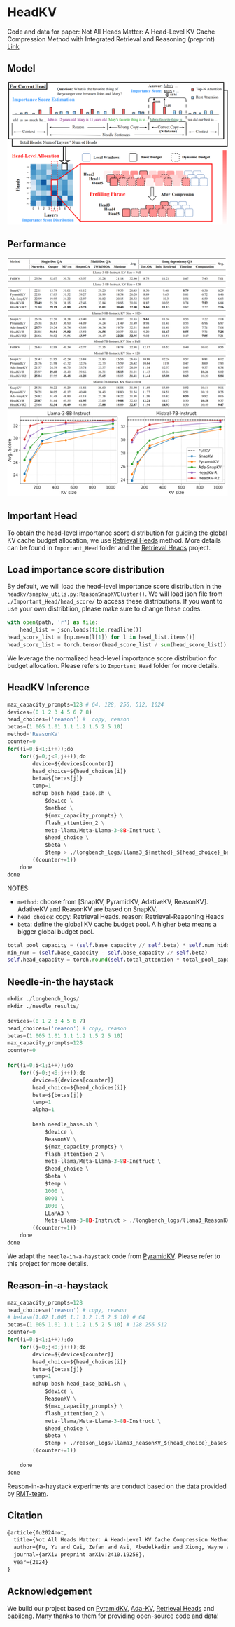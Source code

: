 # HeadKV

Code and data for paper: Not All Heads Matter: A Head-Level KV Cache Compression Method with Integrated Retrieval and Reasoning (preprint) [Link](https://arxiv.org/abs/2410.19258)

## Model
![alt text](main.png)

## Performance
![alt text](performance_table.png)
![alt text](performance_figure.png)

## Important Head
To obtain the head-level importance score distribution for guiding the global KV cache budget allocation, we use [Retrieval Heads](https://github.com/nightdessert/Retrieval_Head/tree/main) method. More details can be found in `Important_Head` folder and the [Retrieval Heads](https://github.com/nightdessert/Retrieval_Head/tree/main) project.
 
## Load importance score distribution

By default, we will load the head-level importance score distribution in the `headkv/snapkv_utils.py:ReasonSnapKVCluster()`. We will load json file from `./Important_Head/head_score/` to access these distributions. If you want to use your own distribtiion, please make sure to change these codes.
```python
with open(path, 'r') as file:
    head_list = json.loads(file.readline())
head_score_list = [np.mean(l[1]) for l in head_list.items()]
head_score_list = torch.tensor(head_score_list / sum(head_score_list))
```
We leverage the normalized head-level importance score distribution for budget allocation. Please refers to `Important_Head` folder for more details.


## HeadKV Inference

```python
max_capacity_prompts=128 # 64, 128, 256, 512, 1024
devices=(0 1 2 3 4 5 6 7 8)
head_choices=('reason') #  copy, reason
betas=(1.005 1.01 1.1 1.2 1.5 2 5 10)
method='ReasonKV'
counter=0
for((i=0;i<1;i++));do 
    for((j=0;j<8;j++));do
        device=${devices[counter]}
        head_choice=${head_choices[i]}
        beta=${betas[j]}
        temp=1
        nohup bash head_base.sh \
            $device \
            $method \
            ${max_capacity_prompts} \
            flash_attention_2 \
            meta-llama/Meta-Llama-3-8B-Instruct \
            $head_choice \
            $beta \
            $temp > ./longbench_logs/llama3_${method}_${head_choice}_base${max_capacity_prompts}_beta${beta}_temp${temp}.txt 2>&1 &
        ((counter+=1))
    done
done
```
NOTES:
+ `method`: choose from [SnapKV, PyramidKV, AdativeKV, ReasonKV]. AdativeKV and ReasonKV are based on SnapKV.
+ `head_choice`: copy: Retrieval Heads. reason: Retrieval-Reasoning Heads
+ `beta`: define the global KV cache budget pool. A higher beta means a bigger global budget pool.
```python
total_pool_capacity = (self.base_capacity // self.beta) * self.num_hidden_layers * self.num_attention_heads
min_num = (self.base_capacity - self.base_capacity // self.beta)
self.head_capacity = torch.round(self.total_attention * total_pool_capacity + min_num).int()
```

## Needle-in-the haystack

```python
mkdir ./longbench_logs/
mkdir ./needle_results/

devices=(0 1 2 3 4 5 6 7)
head_choices=('reason') # copy, reason
betas=(1.005 1.01 1.1 1.2 1.5 2 5 10)
max_capacity_prompts=128
counter=0

for((i=0;i<1;i++));do 
    for((j=0;j<8;j++));do
        device=${devices[counter]}
        head_choice=${head_choices[i]}
        beta=${betas[j]}
        temp=1
        alpha=1

        bash needle_base.sh \
            $device \
            ReasonKV \
            ${max_capacity_prompts} \
            flash_attention_2 \
            meta-llama/Meta-Llama-3-8B-Instruct \
            $head_choice \
            $beta \
            $temp \
            1000 \
            8001 \
            1000 \
            LLaMA3 \
            Meta-Llama-3-8B-Instruct > ./longbench_logs/llama3_ReasonKV_${head_choice}_base${max_capacity_prompts}_beta${beta}_temp${temp}.txt 2>&1 &
        ((counter+=1))
    done
done
```
We adapt the `needle-in-a-haystack` code from [PyramidKV](https://github.com/Zefan-Cai/PyramidKV/tree/main). Please refer to this project for more details.


## Reason-in-a-haystack
```python
max_capacity_prompts=128 
head_choices=('reason') # copy, reason
# betas=(1.02 1.005 1.1 1.2 1.5 2 5 10) # 64 
betas=(1.005 1.01 1.1 1.2 1.5 2 5 10) # 128 256 512 
counter=0
for((i=0;i<1;i++));do 
    for((j=0;j<8;j++));do
        device=${devices[counter]}
        head_choice=${head_choices[i]}
        beta=${betas[j]}
        temp=1
        nohup bash head_base_babi.sh \
            $device \
            ReasonKV \
            ${max_capacity_prompts} \
            flash_attention_2 \
            meta-llama/Meta-Llama-3-8B-Instruct \
            $head_choice \
            $beta \
            $temp > ./reason_logs/llama3_ReasonKV_${head_choice}_base${max_capacity_prompts}_beta${beta}_temp${temp}.txt 2>&1 &
        ((counter+=1))

    done
done
```
Reason-in-a-haystack experiments are conduct based on the data provided by [RMT-team](https://huggingface.co/datasets/RMT-team/babilong). 


## Citation
```markdown
@article{fu2024not,
  title={Not All Heads Matter: A Head-Level KV Cache Compression Method with Integrated Retrieval and Reasoning},
  author={Fu, Yu and Cai, Zefan and Asi, Abedelkadir and Xiong, Wayne and Dong, Yue and Xiao, Wen},
  journal={arXiv preprint arXiv:2410.19258},
  year={2024}
}
```

## Acknowledgement
We build our project based on [PyramidKV](https://github.com/Zefan-Cai/PyramidKV/tree/main), [Ada-KV](https://github.com/FFY0/AdaKV), [Retrieval Heads](https://github.com/nightdessert/Retrieval_Head/tree/main) and [babilong](https://github.com/booydar/babilong). Many thanks to them for providing open-source code and data!